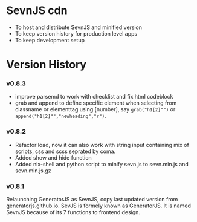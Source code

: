 # SevnJS cdn

- To host and distribute SevnJS and minified version
- To keep version history for production level apps
- To keep development setup 







# Version History

### v0.8.3
- improve parsemd to work with checklist and fix html codeblock
- grab and append to define specific element when selecting from classname or elementtag using [number], say `grab("h1[2]"")` or `append("h1[2]"","newheading","r")`.


### v0.8.2
- Refactor load, now it can also work with string input containing mix of scripts, css and scss seprated by coma.
- Added show and hide function
- Added nix-shell and python script to minify sevn.js to sevn.min.js and sevn.min.js.gz

### v0.8.1

Relaunching GeneratorJS as SevnJS, copy last updated version from generatorjs.github.io.
SevJS is formely known as GeneratorJS.
It is named SevnJS because of its 7 functions to frontend design.